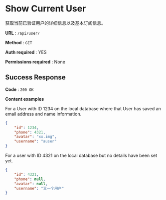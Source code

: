 # Show Current User

获取当前已验证用户的详细信息以及基本订阅信息。

**URL** : `/api/user/`

**Method** : `GET`

**Auth required** : YES

**Permissions required** : None

## Success Response

**Code** : `200 OK`

**Content examples**

For a User with ID 1234 on the local database where that User has saved an
email address and name information.

```json
{
    "id": 1234,
    "phone": 4321,
    "avatar": "xx.img",
    "username": "auser"
}
```

For a user with ID 4321 on the local database but no details have been set yet.

```json
{
    "id": 4321,
    "phone": null,
    "avatar": null,
    "username": "又一个用户"
}
```